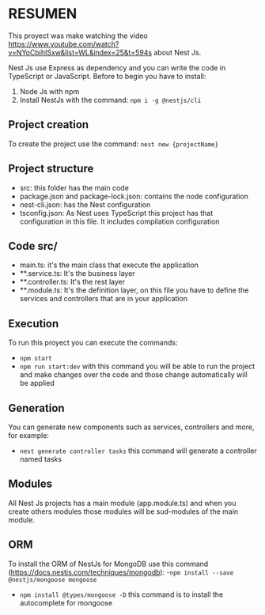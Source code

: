 # RESUMEN
This proyect was make watching the video https://www.youtube.com/watch?v=NYoCbihISxw&list=WL&index=25&t=594s about Nest Js.

Nest Js use Express as dependency and you can write the code in TypeScript or JavaScript. Before to begin you have to install:
1. Node Js with npm 
2. Install NestJs with the command: ```npm i -g @nestjs/cli```

## Project creation
To create the project use the command: ```nest new {projectName}```

## Project structure
- src: this folder has the main code
- package.json and package-lock.json: contains the node configuration
- nest-cli.json: has the Nest configuration
- tsconfig.json: As Nest uses TypeScript this project has that configuration in this file. It includes compilation configuration

## Code src/
- main.ts: it's the main class that execute the application
- **.service.ts: It's the business layer
- **.controller.ts: It's the rest layer
- **.module.ts: It's the definition layer, on this file you have to define the services and controllers that are in your application

## Execution
To run this proyect you can execute the commands:
- ```npm start```
- ```npm run start:dev``` with this command you will be able to run the project and make changes over the code and those change automatically will be applied

## Generation
You can generate new components such as services, controllers and more, for example:
- ```nest generate controller tasks``` this command will generate a controller named tasks

## Modules
All Nest Js projects has a main module (app.module.ts) and when you create others modules those modules will be sud-modules of the main module.

## ORM
To install the ORM of NestJs for MongoDB use this command (https://docs.nestjs.com/techniques/mongodb): 
-```npm install --save @nestjs/mongoose mongoose```
- ```npm install @types/mongoose -D``` this command is to install the autocomplete for mongoose